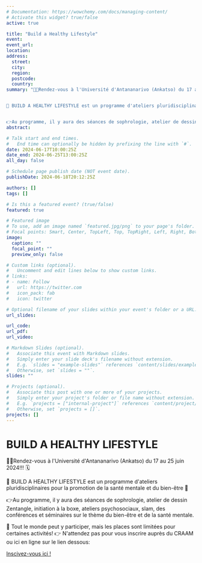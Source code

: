 ```yaml
---
# Documentation: https://wowchemy.com/docs/managing-content/
# Activate this widget? true/false
active: true

title: "Build a Healthy Lifestyle"
event:
event_url:
location:
address:
  street:
  city:
  region:
  postcode:
  country:
summary: "📣📣Rendez-vous à l'Université d'Antananarivo (Ankatso) du 17 au 25 juin 2024!!! 🗓️


🙂 BUILD A HEALTHY LIFESTYLE est un programme d'ateliers pluridisciplinaires pour la promotion de la santé mentale et du bien-être 🙂


👉Au programme, il y aura des séances de sophrologie, atelier de dessin Zentangle, initiation à la boxe, ateliers psychosociaux, slam, des conférences et séminaires sur le thème du bien-être et de la santé mentale."
abstract:

# Talk start and end times.
#   End time can optionally be hidden by prefixing the line with `#`.
date: 2024-06-17T10:00:25Z
date_end: 2024-06-25T13:00:25Z
all_day: false

# Schedule page publish date (NOT event date).
publishDate: 2024-06-18T20:12:25Z

authors: []
tags: []

# Is this a featured event? (true/false)
featured: true

# Featured image
# To use, add an image named `featured.jpg/png` to your page's folder.
# Focal points: Smart, Center, TopLeft, Top, TopRight, Left, Right, BottomLeft, Bottom, BottomRight.
image:
  caption: ""
  focal_point: ""
  preview_only: false

# Custom links (optional).
#   Uncomment and edit lines below to show custom links.
# links:
# - name: Follow
#   url: https://twitter.com
#   icon_pack: fab
#   icon: twitter

# Optional filename of your slides within your event's folder or a URL.
url_slides:

url_code:
url_pdf:
url_video:

# Markdown Slides (optional).
#   Associate this event with Markdown slides.
#   Simply enter your slide deck's filename without extension.
#   E.g. `slides = "example-slides"` references `content/slides/example-slides.md`.
#   Otherwise, set `slides = ""`.
slides: ""

# Projects (optional).
#   Associate this post with one or more of your projects.
#   Simply enter your project's folder or file name without extension.
#   E.g. `projects = ["internal-project"]` references `content/project/deep-learning/index.md`.
#   Otherwise, set `projects = []`.
projects: []
---
```


# BUILD A HEALTHY LIFESTYLE

📣📣Rendez-vous à l'Université d'Antananarivo (Ankatso) du 17 au 25 juin 2024!!! 🗓️

🙂 BUILD A HEALTHY LIFESTYLE est un programme d'ateliers pluridisciplinaires pour la promotion de la santé mentale et du bien-être 🙂

👉Au programme, il y aura des séances de sophrologie, atelier de dessin Zentangle, initiation à la boxe, ateliers psychosociaux, slam, des conférences et séminaires sur le thème du bien-être et de la santé mentale.

🎫 Tout le monde peut y participer, mais les places sont limitées pour certaines activités! 
👉 N'attendez pas pour vous inscrire auprès du CRAAM ou ici en ligne sur le lien dessous:

[Inscivez-vous ici !](https://bit.ly/3KBZAwy)